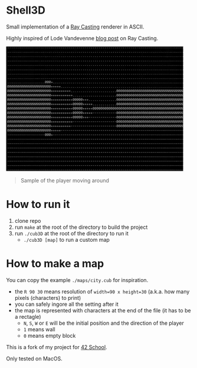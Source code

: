 # Shell3D

Small implementation of a [Ray Casting](https://en.wikipedia.org/wiki/Ray_casting) renderer in ASCII.

Highly inspired of Lode Vandevenne [blog post](https://lodev.org/cgtutor/raycasting.html) on Ray Casting.

![Sample of the game being played](./img/game-sample.gif)
> Sample of the player moving around

# How to run it

1. clone repo
2. run `make` at the root of the directory to build the project
3. run `./cub3D` at the root of the directory to run it
   - `./cub3D [map]` to run a custom map

# How to make a map

You can copy the example `./maps/city.cub` for inspiration.

- the `R 90 30` means resolution of `width=90 x height=30` (a.k.a. how many pixels (characters) to print)
- you can safely ingore all the setting after it
- the map is represented with characters at the end of the file (it has to be a rectagle)
  - `N`, `S`, `W` or `E` will be the initial position and the direction of the player
  - `1` means wall
  - `0` means empty block

This is a fork of my project for [42 School](https://42.fr).

Only tested on MacOS.
